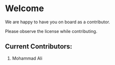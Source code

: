 # Welcome

We are happy to have you on board as a contributor. 

Please observe the license while contributing.

## Current Contributors:
1. Mohammad Ali
